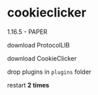 # cookieclicker
1.16.5 - PAPER

download ProtocolLIB

download CookieClicker

drop plugins in `plugins` folder

restart **2 times**
